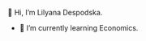  👋 Hi, I’m Lilyana Despodska.
- 🌱 I’m currently learning Economics.

<!---
qu68paka/qu68paka is a ✨ special ✨ repository because its `README.md` (this file) appears on your GitHub profile.
You can click the Preview link to take a look at your changes.
--->

